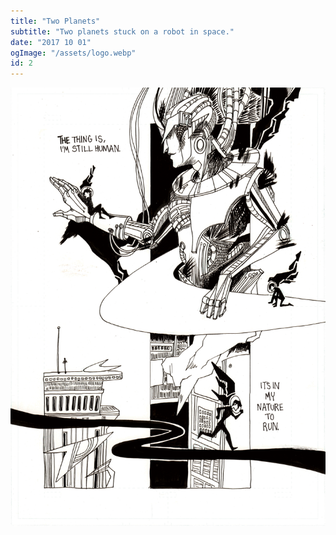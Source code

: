 ```yaml
---
title: "Two Planets"
subtitle: "Two planets stuck on a robot in space."
date: "2017 10 01"
ogImage: "/assets/logo.webp"
id: 2
---
```


![Panel2](../../../images/two_planets/prologue_pg03.png)